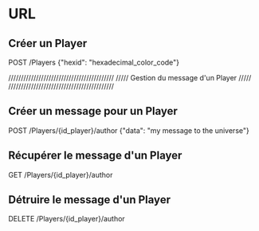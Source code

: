 # URL

## Créer un Player
POST /Players {"hexid": "hexadecimal_color_code"}


//////////////////////////////////////////
///// Gestion du message d'un Player /////
//////////////////////////////////////////

## Créer un message pour un Player
POST /Players/{id_player}/author {"data": "my message to the universe"}

## Récupérer le message d'un Player
GET /Players/{id_player}/author

## Détruire le message d'un Player
DELETE /Players/{id_player}/author
